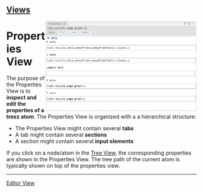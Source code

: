 [Views](../views.md)
----
<img align="right" width="400" src="../images/properties_view.png">

# Properties View

The purpose of the Properties View is to **inspect and edit the properties of a treez atom**. The Properties View is organized with a  a hierarchical structure:

* The Properties View might contain several **tabs**
* A tab might contain several **sections**
* A section might contain several **input elements**

If you click on a node/atom in the [Tree View](./tree_view.md), the corresponding properties are shown in the Properties View.
The tree path of the current atom is typically shown on top of the properties view. 

----

[Editor View](./editor_view.md)
